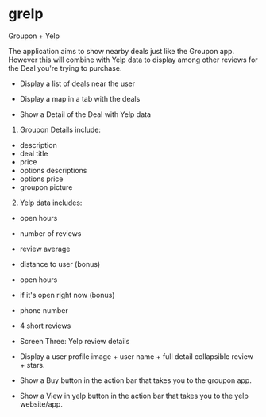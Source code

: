 # grelp
Groupon + Yelp

The application aims to show nearby deals just like the Groupon app. 
However this will combine with Yelp data to display among other reviews for the Deal you're trying to purchase.


- Display a list of deals near the user
- Display a map in a tab with the deals

- Show a Detail of the Deal with Yelp data

1. Groupon Details include: 
  - description
  - deal title
  - price
  - options descriptions
  - options price
  - groupon picture
2. Yelp data includes: 
  - open hours
  - number of reviews
  - review average
  - distance to user (bonus)
  - open hours
  - if it's open right now (bonus)
  - phone number
  - 4 short reviews

- Screen Three: Yelp review details
 - Display a user profile image + user name + full detail collapsible review + stars. 
- Show a Buy button in the action bar that takes you to the groupon app.
- Show a View in yelp button in the action bar that takes you to the yelp website/app.
